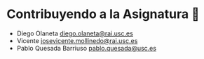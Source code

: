 # Contribuyendo a la Asignatura 🚀

- Diego Olaneta <diego.olaneta@rai.usc.es>
- Vicente <josevicente.mollinedo@rai.usc.es>
- Pablo Quesada Barriuso <pablo.quesada@usc.es>
